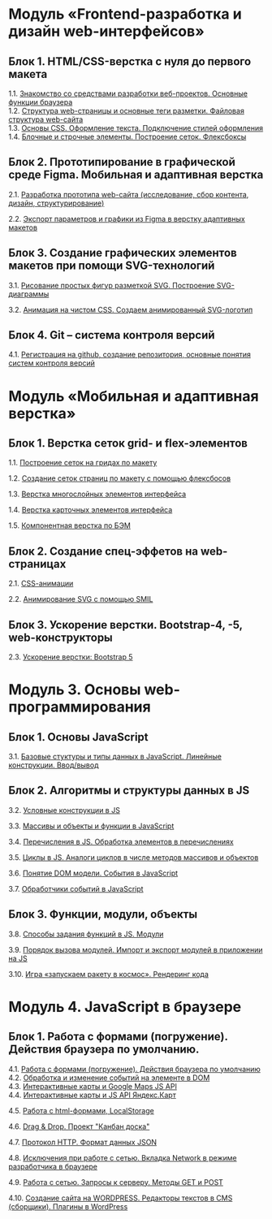 # Модуль «Frontend-разработка и дизайн web-интерфейсов»

## Блок 1. HTML/CSS-верстка с нуля до первого макета
1.1. [Знакомство со средствами разработки веб-проектов. Основные функции браузера](editors/)  
1.2. [Структура web-страницы и основные теги разметки. Файловая структура web-сайта](tags/)  
1.3. [Основы CSS. Оформление текста. Подключение стилей оформления](selectors/)  
1.4. [Блочные и строчные элементы. Построение сеток. Флексбоксы](flexbox/)  

## Блок 2. Прототипирование в графической среде Figma. Мобильная и адаптивная верстка
2.1. [Разработка прототипа web-сайта (исследование, сбор контента, дизайн, структурирование)](mudboardfigma/)

2.2. [Экспорт параметров и графики из Figma в верстку адаптивных макетов](project/)

## Блок 3. Создание графических элементов макетов при помощи SVG-технологий

3.1. [Рисование простых фигур разметкой SVG. Построение SVG-диаграммы](svg/)

3.2. [Анимация на чистом CSS. Создаем анимированный SVG-логотип](animation/)

## Блок 4. Git – система контроля версий
4.1. [Регистрация на github, создание репозитория, основные понятия систем контроля версий](https://htmlacademy.ru/blog/git)

# Модуль «Мобильная и адаптивная верстка»

## Блок 1. Верстка сеток grid- и flex-элементов
1.1. [Построение сеток на гридах по макету](gridLayout/)

1.2. [Создание сеток страниц по макету с помощью флексбосов](flexboxLayout/)

1.3. [Верстка многослойных элементов интерфейса](navigation/) 

1.4. [Верстка карточных элементов интерфейса ](cardItems/)

1.5. [Компонентная верстка по БЭМ](bem/)

## Блок 2. Создание спец-эффетов на web-страницах
2.1. [CSS-aнимации](animation/)

2.2. [Анимирование SVG с помощью SMIL](svg-animation/)
## Блок 3. Ускорение верстки. Bootstrap-4, -5, web-конструкторы
2.3. [Ускорение верстки: Bootstrap 5](bootstrap5/)

# Модуль 3. Основы web-программирования

## Блок 1. Основы JavaScript
3.1. [Базовые стуктуры и типы данных в JavaScript. Линейные конструкции. Ввод/вывод](JS-base/)

## Блок 2. Алгоритмы и структуры данных в JS
3.2. [Условные конструкции в JS](JS-base/)

3.3. [Массивы и объекты и функции в JavaScript](JS-base/)

3.4. [Перечисления в JS. Обработка элементов в перечислениях](JS-base/)

3.5. [Циклы в JS. Аналоги циклов в числе методов массивов и объектов](JS-base/)

3.6. [Понятие DOM модели. События в JavaScript](JS-base/)

3.7. [Обработчики событий в JavaScript](JS-base/)

## Блок 3. Функции, модули, объекты
3.8. [Способы задания функций в JS. Модули](JS-modules/)

3.9. [Порядок вызова модулей. Импорт и экспорт модулей в приложении на JS](JS-modules/)

3.10. [Игра «запускаем ракету в космос». Рендеринг кода](JS-modules/)

# Модуль 4. JavaScript в браузере

## Блок 1. Работа с формами (погружение). Действия браузера по умолчанию.
4.1. [Работа с формами (погружение). Действия браузера по умолчанию](/)  
4.2. [Обработка и изменение событий на элементе в DOM](/)  
4.3. [Интерактивные карты и Google Maps JS API](/)  
4.4. [Интерактивные карты и JS API Яндекс.Карт](/) 


4.5. [Работа с html-формами, LocalStorage]()

4.6. [Drag & Drop. Проект "Канбан доска"]()

4.7. [Протокол HTTP. Формат данных JSON]()

4.8. [Исключения при работе с сетью. Вкладка Network в режиме разработчика в браузере]()

4.9. [Работа с сетью. Запросы к серверу. Методы GET и POST]()

4.10. [Создание сайта на WORDPRESS. Редакторы текстов в CMS (сборщики). Плагины в WordPress]()

